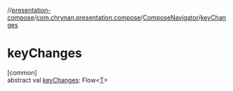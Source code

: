 //[presentation-compose](../../../index.md)/[com.chrynan.presentation.compose](../index.md)/[ComposeNavigator](index.md)/[keyChanges](key-changes.md)

# keyChanges

[common]\
abstract val [keyChanges](key-changes.md): Flow&lt;[T](index.md)&gt;
